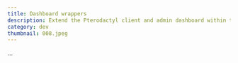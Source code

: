 ```yaml
---
title: Dashboard wrappers
description: Extend the Pterodactyl client and admin dashboard within the Laravel blade wrapper
category: dev
thumbnail: 008.jpeg
---
```


...
